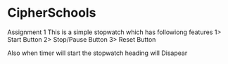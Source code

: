 # CipherSchools
Assignment 1
This is a simple stopwatch which has followiong features 
1> Start Button 
2> Stop/Pause Button 
3> Reset Button 

Also when timer will start the stopwatch heading will Disapear

